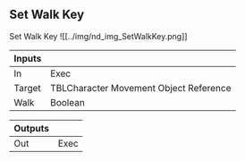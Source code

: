 ## Set Walk Key
Set Walk Key
![[../img/nd_img_SetWalkKey.png]]

|Inputs||
|--|--|
| In | Exec |
| Target | TBLCharacter Movement Object Reference |
| Walk | Boolean |

|Outputs||
|--|--|
| Out | Exec |
